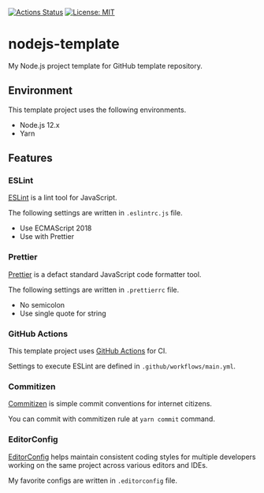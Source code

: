 [![Actions Status](https://github.com/reireias/nodejs-template/workflows/main/badge.svg)](https://github.com/reireias/nodejs-template/actions) [![License: MIT](https://img.shields.io/badge/License-MIT-yellow.svg)](https://opensource.org/licenses/MIT)

# nodejs-template
My Node.js project template for GitHub template repository.

## Environment

This template project uses the following environments.

- Node.js 12.x
- Yarn

## Features

### ESLint
[ESLint](https://eslint.org/) is a lint tool for JavaScript.

The following settings are written in `.eslintrc.js` file.

- Use ECMAScript 2018
- Use with Prettier

### Prettier
[Prettier](https://prettier.io/) is a defact standard JavaScript code formatter tool.

The following settings are written in `.prettierrc` file.

- No semicolon
- Use single quote for string

### GitHub Actions
This template project uses [GitHub Actions](https://help.github.com/en/actions) for CI.

Settings to execute ESLint are defined in `.github/workflows/main.yml`.

### Commitizen
[Commitizen](http://commitizen.github.io/cz-cli/) is simple commit conventions for internet citizens.

You can commit with commitizen rule at `yarn commit` command.

### EditorConfig
[EditorConfig](https://editorconfig.org/) helps maintain consistent coding styles for multiple developers working on the same project across various editors and IDEs.

My favorite configs are written in `.editorconfig` file.
